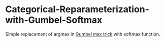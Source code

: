 # Categorical-Reparameterization-with-Gumbel-Softmax

Simple replacement of argmax in [Gumbel max trick](https://github.com/syyunn/Gumbel-max-trick) with softmax function.
